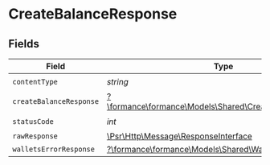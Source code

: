 # CreateBalanceResponse


## Fields

| Field                                                                                                        | Type                                                                                                         | Required                                                                                                     | Description                                                                                                  |
| ------------------------------------------------------------------------------------------------------------ | ------------------------------------------------------------------------------------------------------------ | ------------------------------------------------------------------------------------------------------------ | ------------------------------------------------------------------------------------------------------------ |
| `contentType`                                                                                                | *string*                                                                                                     | :heavy_check_mark:                                                                                           | N/A                                                                                                          |
| `createBalanceResponse`                                                                                      | [?\formance\formance\Models\Shared\CreateBalanceResponse](../../models/shared/CreateBalanceResponse.md)      | :heavy_minus_sign:                                                                                           | Created balance                                                                                              |
| `statusCode`                                                                                                 | *int*                                                                                                        | :heavy_check_mark:                                                                                           | N/A                                                                                                          |
| `rawResponse`                                                                                                | [\Psr\Http\Message\ResponseInterface](https://www.php-fig.org/psr/psr-7/#33-psrhttpmessageresponseinterface) | :heavy_minus_sign:                                                                                           | N/A                                                                                                          |
| `walletsErrorResponse`                                                                                       | [?\formance\formance\Models\Shared\WalletsErrorResponse](../../models/shared/WalletsErrorResponse.md)        | :heavy_minus_sign:                                                                                           | Error                                                                                                        |